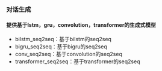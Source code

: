 ### 对话生成
#### 提供基于lstm，gru，convolution，transformer的生成式模型

* bilstm_seq2seq：基于bilstm的seq2seq
* bigru_seq2seq：基于bigru的seq2seq
* conv_seq2seq：基于convolution的seq2seq
* transformer_seq2seq：基于transformer的seq2seq



    
